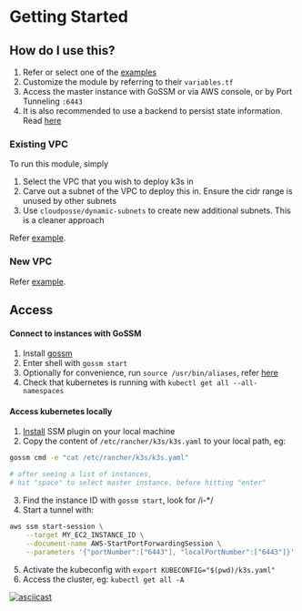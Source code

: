 # Getting Started

## How do I use this?

1. Refer or select one of the [examples](../examples)
2. Customize the module by referring to their `variables.tf`
3. Access the master instance with GoSSM or via AWS console, or by Port Tunneling `:6443`
4. It is also recommended to use a backend to persist state information. Read [here](https://www.terraform.io/docs/backends/types/s3.html)

### Existing VPC

To run this module, simply

1. Select the VPC that you wish to deploy k3s in
2. Carve out a subnet of the VPC to deploy this in. Ensure the cidr range is unused by other subnets
3. Use `cloudposse/dynamic-subnets` to create new additional subnets. This is a cleaner approach

Refer [example](../examples/k3s-in-existing-vpc).

### New VPC

Refer [example](../examples/k3s-in-new-vpc).

## Access

#### Connect to instances with GoSSM

1. Install [gossm](https://github.com/gjbae1212/gossm)
2. Enter shell with `gossm start`
3. Optionally for convenience, run `source /usr/bin/aliases`, refer [here](../user_data/master/env/aliases)
4. Check that kubernetes is running with `kubectl get all --all-namespaces`

#### Access kubernetes locally

1. [Install](https://docs.aws.amazon.com/systems-manager/latest/userguide/session-manager-working-with-install-plugin.html) SSM plugin on your local machine
2. Copy the content of `/etc/rancher/k3s/k3s.yaml` to your local path, eg:

```sh
gossm cmd -e "cat /etc/rancher/k3s/k3s.yaml"

# after seeing a list of instances,
# hit "space" to select master instance, before hitting "enter"
```

3. Find the instance ID with `gossm start`, look for /i-\*/
4. Start a tunnel with:

```sh
aws ssm start-session \
    --target MY_EC2_INSTANCE_ID \
    --document-name AWS-StartPortForwardingSession \
    --parameters '{"portNumber":["6443"], "localPortNumber":["6443"]}'
```

5. Activate the kubeconfig with `export KUBECONFIG="$(pwd)/k3s.yaml"`
6. Access the cluster, eg: `kubectl get all -A`

[![asciicast](https://asciinema.org/a/386844.svg)](https://asciinema.org/a/386844)

